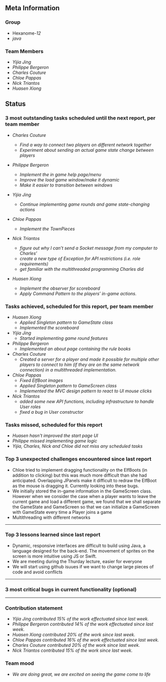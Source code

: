 ## Meta Information

### Group

 * Hexanome-*12*
 * *java*

### Team Members

 * *Yijia Jing*
 * *Philippe Bergeron*
 * *Charles Couture*
 * *Chloe Pappas*
 * *Nick Triantos*
 * *Huasen Xiong*

## Status

### 3 most outstanding tasks scheduled until the next report, per team member

 * *Charles Couture*
   * *Find a way to connect two players on different network together*
   * *Experiment about sending an actual game state change between players*
 * *Philippe Bergeron*
   * *Implement the in game help page/menu*
    * *Improve the load game window/make it dynamic*
    * *Make it easier to transition between windows*
 * *Yijia Jing*
   * *Continue implementing game rounds and game state-changing actions*
 * *Chloe Pappas*
   * *Implement the TownPieces*
 * *Nick Triantos*
   * *figure out why I can’t send a Socket message from my computer to Charles’*
    * *create a new type of Exception for API restrictions (i.e. role requirements)*
    * *get familiar with the multithreaded programming Charles did*

 * *Huasen Xiong*
   * *Implement the observer for scoreboard*
   * *Apply Command Pattern to the players’ in-game actions.*


### Tasks achieved, scheduled for this report, per team member


 * *Huasen Xiong*
   * *Applied Singleton pattern to GameState class*
   * *Implemented the scoreboard*
 * *Yijia Jing*
   * *Started implementing game round features*
 * *Philippe Bergeron*
   * *Implemented an about page containing the rule books* 
*  *Charles Couture*
   * *Created a server for a player and made it possible for multiple other players to connect to him (if they are on the same network connection) in a multithreaded implementation.*
*  *Chloe Pappas*
   * *Fixed ElfBoot images*
   * *Applied Singleton pattern to GameScreen class*
   * *Implemented the MVC design pattern to react to UI mouse clicks*
*  *Nick Triantos*
   * *added some new API functions, including infrastructure to handle User roles*
    * *fixed a bug in User constructor*


### Tasks missed, scheduled for this report
 * *Huasen hasn't improved the start page UI*
 * *Philippe missed implementing game logic*
 * *Yijia, Charles, Nick and Chloe did not miss any scheduled tasks*


### Top 3 unexpected challenges encountered since last report

 * Chloe tried to implement dragging functionality on the ElfBoots (in addition to clicking) but this was much more difficult than she had anticipated. Overlapping JPanels make it difficult to redraw the ElfBoot as the mouse is dragging it. Currently looking into these bugs. 
 * We initially stored the in-game information in the GameScreen class. However when we consider the case when a player wants to leave the current game and load a different game, we found that we shall separate the GameState and GameScreen so that we can initialize a GameScreen with GameState every time a Player joins a game
 * Multithreading with different networks
 * **


### Top 3 lessons learned since last report

 * Dynamic, responsive interfaces are difficult to build using Java, a language designed for the back-end. The movement of sprites on the screen is more intuitive using JS or Swift.
 * We are meeting during the Thurday lecture, easier for everyone
 * We will start using github isuues if we want to change large pieces of code and avoid conflicts
 * **

### 3 most critical bugs in current functionality (optional)
* **

### Contribution statement

 * *Yijia Jing contributed 15% of the work effectuated since last week.*
 * *Philippe Bergeron contributed 14% of the work effectuated since last week.*
 * *Huasen Xiong contributed 20% of the work since last week.*  
 * *Chloe Pappas contributed 16% of the work effectuated since last week.*
 * *Charles Couture contributed 20% of the work since last week.*
 * *Nick Triantos contributed 15% of the work since last week.*

### Team mood

 * *We are doing great, we are excited on seeing the game come to life*
